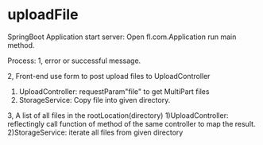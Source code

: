 # uploadFile
SpringBoot Application
start server: Open fl.com.Application  run main method.

Process:
1, error or successful message.

2, Front-end use form to post upload files to UploadController
  1) UploadController: requestParam"file" to get MultiPart files
  2) StorageService: Copy file into given directory.
  
3, A list of all files in the rootLocation(directory)
  1)UploadController: reflectingly call function of method of the same controller to map the result.
  2)StorageService: iterate all files from given directory
